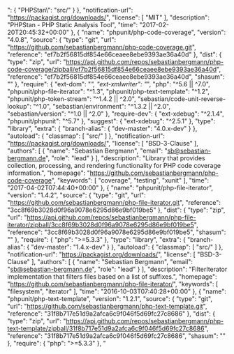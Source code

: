 ": {
                    "PHPStan\\": "src/"
                }
            },
            "notification-url": "https://packagist.org/downloads/",
            "license": [
                "MIT"
            ],
            "description": "PHPStan - PHP Static Analysis Tool",
            "time": "2017-02-20T20:45:32+00:00"
        },
        {
            "name": "phpunit/php-code-coverage",
            "version": "4.0.8",
            "source": {
                "type": "git",
                "url": "https://github.com/sebastianbergmann/php-code-coverage.git",
                "reference": "ef7b2f56815df854e66ceaee8ebe9393ae36a40d"
            },
            "dist": {
                "type": "zip",
                "url": "https://api.github.com/repos/sebastianbergmann/php-code-coverage/zipball/ef7b2f56815df854e66ceaee8ebe9393ae36a40d",
                "reference": "ef7b2f56815df854e66ceaee8ebe9393ae36a40d",
                "shasum": ""
            },
            "require": {
                "ext-dom": "*",
                "ext-xmlwriter": "*",
                "php": "^5.6 || ^7.0",
                "phpunit/php-file-iterator": "^1.3",
                "phpunit/php-text-template": "^1.2",
                "phpunit/php-token-stream": "^1.4.2 || ^2.0",
                "sebastian/code-unit-reverse-lookup": "^1.0",
                "sebastian/environment": "^1.3.2 || ^2.0",
                "sebastian/version": "^1.0 || ^2.0"
            },
            "require-dev": {
                "ext-xdebug": "^2.1.4",
                "phpunit/phpunit": "^5.7"
            },
            "suggest": {
                "ext-xdebug": "^2.5.1"
            },
            "type": "library",
            "extra": {
                "branch-alias": {
                    "dev-master": "4.0.x-dev"
                }
            },
            "autoload": {
                "classmap": [
                    "src/"
                ]
            },
            "notification-url": "https://packagist.org/downloads/",
            "license": [
                "BSD-3-Clause"
            ],
            "authors": [
                {
                    "name": "Sebastian Bergmann",
                    "email": "sb@sebastian-bergmann.de",
                    "role": "lead"
                }
            ],
            "description": "Library that provides collection, processing, and rendering functionality for PHP code coverage information.",
            "homepage": "https://github.com/sebastianbergmann/php-code-coverage",
            "keywords": [
                "coverage",
                "testing",
                "xunit"
            ],
            "time": "2017-04-02T07:44:40+00:00"
        },
        {
            "name": "phpunit/php-file-iterator",
            "version": "1.4.2",
            "source": {
                "type": "git",
                "url": "https://github.com/sebastianbergmann/php-file-iterator.git",
                "reference": "3cc8f69b3028d0f96a9078e6295d86e9bf019be5"
            },
            "dist": {
                "type": "zip",
                "url": "https://api.github.com/repos/sebastianbergmann/php-file-iterator/zipball/3cc8f69b3028d0f96a9078e6295d86e9bf019be5",
                "reference": "3cc8f69b3028d0f96a9078e6295d86e9bf019be5",
                "shasum": ""
            },
            "require": {
                "php": ">=5.3.3"
            },
            "type": "library",
            "extra": {
                "branch-alias": {
                    "dev-master": "1.4.x-dev"
                }
            },
            "autoload": {
                "classmap": [
                    "src/"
                ]
            },
            "notification-url": "https://packagist.org/downloads/",
            "license": [
                "BSD-3-Clause"
            ],
            "authors": [
                {
                    "name": "Sebastian Bergmann",
                    "email": "sb@sebastian-bergmann.de",
                    "role": "lead"
                }
            ],
            "description": "FilterIterator implementation that filters files based on a list of suffixes.",
            "homepage": "https://github.com/sebastianbergmann/php-file-iterator/",
            "keywords": [
                "filesystem",
                "iterator"
            ],
            "time": "2016-10-03T07:40:28+00:00"
        },
        {
            "name": "phpunit/php-text-template",
            "version": "1.2.1",
            "source": {
                "type": "git",
                "url": "https://github.com/sebastianbergmann/php-text-template.git",
                "reference": "31f8b717e51d9a2afca6c9f046f5d69fc27c8686"
            },
            "dist": {
                "type": "zip",
                "url": "https://api.github.com/repos/sebastianbergmann/php-text-template/zipball/31f8b717e51d9a2afca6c9f046f5d69fc27c8686",
                "reference": "31f8b717e51d9a2afca6c9f046f5d69fc27c8686",
                "shasum": ""
            },
            "require": {
                "php": ">=5.3.3"
            },
            "
